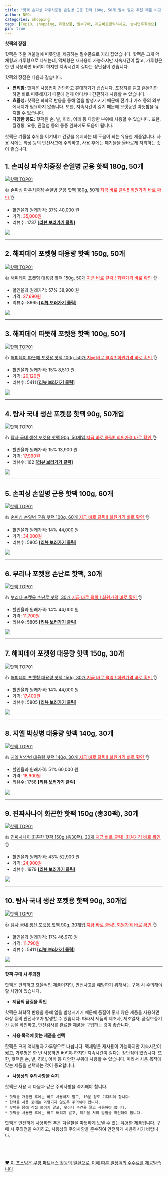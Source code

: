 ```yaml
---
title: "핫팩 손피싱 파우치증정 손일병 군용 핫팩 180g, 50개 필수 필요 추천 제품 비교 최저 가격 비교 장점 구매 후기 구매평"
author: NEO.
categories: shopping
tags: [Top10, shopping, 유행상품, 필수구매, 지금바로클릭하세요, 놓치면후회해요]
pin: true
---
```

**핫팩의 장점**

핫팩은 추운 겨울철에 따뜻함을 제공하는 필수품으로 자리 잡았습니다. 핫팩은 크게 액체형과 가루형으로 나뉘는데, 액체형은 재사용이 가능하지만 지속시간이 짧고, 가루형은 한 번 사용하면 버려야 하지만 지속시간이 길다는 장단점이 있습니다.

핫팩의 장점은 다음과 같습니다.

* **편리함:** 핫팩은 사용법이 간단하고 휴대하기가 쉽습니다. 포장지를 뜯고 흔들기만 하면 바로 따뜻해지기 때문에 언제 어디서나 간편하게 사용할 수 있습니다.
* **효율성:** 핫팩은 화학적 반응을 통해 열을 발생시키기 때문에 전기나 가스 등의 외부 에너지가 필요하지 않습니다. 또한, 지속시간이 길기 때문에 오랫동안 따뜻함을 유지할 수 있습니다.
* **다양한 용도:** 핫팩은 손, 발, 허리, 어깨 등 다양한 부위에 사용할 수 있습니다. 또한, 월경통, 요통, 관절염 등의 통증 완화에도 도움이 됩니다.

핫팩은 겨울철 추위를 이겨내고 건강을 유지하는 데 도움이 되는 유용한 제품입니다. 사용 시에는 화상 등의 안전사고에 주의하고, 사용 후에는 폐기물을 올바르게 처리하는 것이 좋습니다.

   

## 1. 손피싱 파우치증정 손일병 군용 핫팩 180g, 50개

[![핫팩 TOP01](https://thumbnail8.coupangcdn.com/thumbnails/remote/490x490ex/image/vendor_inventory/83ac/86cf0844eeb64a4d04f74dc9bddc89df0f12e855d091b5158206ab194d8f.jpg)](https://link.coupang.com/re/AFFSDP?lptag=AF3617701&subid=GithubCoopas&pageKey=4501290760&traceid=V0-153&itemId=5404156040&vendorItemId=72714917849)


👍 [손피싱 파우치증정 손일병 군용 핫팩 180g, 50개 <font color=red> 지금 바로 클릭!! 회원가격 바로 확인 </font> ](https://link.coupang.com/re/AFFSDP?lptag=AF3617701&subid=GithubCoopas&pageKey=4501290760&traceid=V0-153&itemId=5404156040&vendorItemId=72714917849) 👌 


- 할인율과 원래가격: 37%  40,000   원
- 가격: <span style='color:red'>35,000원</span>
- 리뷰수: 1737  [**[리뷰 보러가기 클릭]**](https://link.coupang.com/re/AFFSDP?lptag=AF3617701&subid=GithubCoopas&pageKey=4501290760&traceid=V0-153&itemId=5404156040&vendorItemId=72714917849)

[![](/discount_price.png)](https://link.coupang.com/re/AFFSDP?lptag=AF3617701&subid=GithubCoopas&pageKey=4501290760&traceid=V0-153&itemId=5404156040&vendorItemId=72714917849)

---


   

## 2. 해피데이 포켓형 대용량 핫팩 150g, 50개

[![핫팩 TOP01](https://thumbnail10.coupangcdn.com/thumbnails/remote/490x490ex/image/vendor_inventory/9c65/5ad026bd37b9e9c8419d7ac5912b31248e9a6a5daab3020a7e1e8b41ede5.jpg)](https://link.coupang.com/re/AFFSDP?lptag=AF3617701&subid=GithubCoopas&pageKey=7746926863&traceid=V0-153&itemId=1050872757&vendorItemId=88168985480)


👍 [해피데이 포켓형 대용량 핫팩 150g, 50개 <font color=red> 지금 바로 클릭!! 회원가격 바로 확인 </font> ](https://link.coupang.com/re/AFFSDP?lptag=AF3617701&subid=GithubCoopas&pageKey=7746926863&traceid=V0-153&itemId=1050872757&vendorItemId=88168985480) 👌 


- 할인율과 원래가격: 57%  38,900   원
- 가격: <span style='color:red'>27,690원</span>
- 리뷰수: 8665  [**[리뷰 보러가기 클릭]**](https://link.coupang.com/re/AFFSDP?lptag=AF3617701&subid=GithubCoopas&pageKey=7746926863&traceid=V0-153&itemId=1050872757&vendorItemId=88168985480)

[![](/discount_price.png)](https://link.coupang.com/re/AFFSDP?lptag=AF3617701&subid=GithubCoopas&pageKey=7746926863&traceid=V0-153&itemId=1050872757&vendorItemId=88168985480)

---


   

## 3. 해피데이 따뜻해 포켓용 핫팩 100g, 50개

[![핫팩 TOP01](https://thumbnail6.coupangcdn.com/thumbnails/remote/490x490ex/image/retail/images/1064387656359869-3d0d5dee-979a-4942-b9c3-a782971a5c10.jpg)](https://link.coupang.com/re/AFFSDP?lptag=AF3617701&subid=GithubCoopas&pageKey=6282289822&traceid=V0-153&itemId=394154339&vendorItemId=5311391978)


👍 [해피데이 따뜻해 포켓용 핫팩 100g, 50개 <font color=red> 지금 바로 클릭!! 회원가격 바로 확인 </font> ](https://link.coupang.com/re/AFFSDP?lptag=AF3617701&subid=GithubCoopas&pageKey=6282289822&traceid=V0-153&itemId=394154339&vendorItemId=5311391978) 👌 


- 할인율과 원래가격: 15%  8,510   원
- 가격: <span style='color:red'>20,120원</span>
- 리뷰수: 5411  [**[리뷰 보러가기 클릭]**](https://link.coupang.com/re/AFFSDP?lptag=AF3617701&subid=GithubCoopas&pageKey=6282289822&traceid=V0-153&itemId=394154339&vendorItemId=5311391978)

[![](/discount_price.png)](https://link.coupang.com/re/AFFSDP?lptag=AF3617701&subid=GithubCoopas&pageKey=6282289822&traceid=V0-153&itemId=394154339&vendorItemId=5311391978)

---


   

## 4. 탐사 국내 생산 포켓용 핫팩 90g, 50개입

[![핫팩 TOP01](https://thumbnail10.coupangcdn.com/thumbnails/remote/490x490ex/image/retail/images/350399385501192-32ff6ef2-b61b-43e0-9580-df4480855eb6.jpg)](https://link.coupang.com/re/AFFSDP?lptag=AF3617701&subid=GithubCoopas&pageKey=319688139&traceid=V0-153&itemId=3986589394&vendorItemId=71970895995)


👍 [탐사 국내 생산 포켓용 핫팩 90g, 50개입 <font color=red> 지금 바로 클릭!! 회원가격 바로 확인 </font> ](https://link.coupang.com/re/AFFSDP?lptag=AF3617701&subid=GithubCoopas&pageKey=319688139&traceid=V0-153&itemId=3986589394&vendorItemId=71970895995) 👌 


- 할인율과 원래가격: 15%  13,900   원
- 가격: <span style='color:red'>17,990원</span>
- 리뷰수: 162  [**[리뷰 보러가기 클릭]**](https://link.coupang.com/re/AFFSDP?lptag=AF3617701&subid=GithubCoopas&pageKey=319688139&traceid=V0-153&itemId=3986589394&vendorItemId=71970895995)

[![](/discount_price.png)](https://link.coupang.com/re/AFFSDP?lptag=AF3617701&subid=GithubCoopas&pageKey=319688139&traceid=V0-153&itemId=3986589394&vendorItemId=71970895995)

---


   

## 5. 손피싱 손일병 군용 핫팩 100g, 60개

[![핫팩 TOP01](https://thumbnail6.coupangcdn.com/thumbnails/remote/490x490ex/image/vendor_inventory/2df7/9c2dbc86af6c2928511ca83567986fb453b667a08a307240e70781198bd3.jpg)](https://link.coupang.com/re/AFFSDP?lptag=AF3617701&subid=GithubCoopas&pageKey=7154334323&traceid=V0-153&itemId=5404145619&vendorItemId=5558587506)


👍 [손피싱 손일병 군용 핫팩 100g, 60개 <font color=red> 지금 바로 클릭!! 회원가격 바로 확인 </font> ](https://link.coupang.com/re/AFFSDP?lptag=AF3617701&subid=GithubCoopas&pageKey=7154334323&traceid=V0-153&itemId=5404145619&vendorItemId=5558587506) 👌 


- 할인율과 원래가격: 14%  44,000   원
- 가격: <span style='color:red'>34,000원</span>
- 리뷰수: 5805  [**[리뷰 보러가기 클릭]**](https://link.coupang.com/re/AFFSDP?lptag=AF3617701&subid=GithubCoopas&pageKey=7154334323&traceid=V0-153&itemId=5404145619&vendorItemId=5558587506)

[![](/discount_price.png)](https://link.coupang.com/re/AFFSDP?lptag=AF3617701&subid=GithubCoopas&pageKey=7154334323&traceid=V0-153&itemId=5404145619&vendorItemId=5558587506)

---


   

## 6. 부리나 포켓용 손난로 핫팩, 30개

[![핫팩 TOP01](https://thumbnail8.coupangcdn.com/thumbnails/remote/490x490ex/image/retail/images/1836463470234290-f76a16bd-f876-422a-9374-dd4797911cfd.jpg)](https://link.coupang.com/re/AFFSDP?lptag=AF3617701&subid=GithubCoopas&pageKey=6947729700&traceid=V0-153&itemId=11436582243&vendorItemId=83597500806)


👍 [부리나 포켓용 손난로 핫팩, 30개 <font color=red> 지금 바로 클릭!! 회원가격 바로 확인 </font> ](https://link.coupang.com/re/AFFSDP?lptag=AF3617701&subid=GithubCoopas&pageKey=6947729700&traceid=V0-153&itemId=11436582243&vendorItemId=83597500806) 👌 


- 할인율과 원래가격: 14%  44,000   원
- 가격: <span style='color:red'>11,700원</span>
- 리뷰수: 5805  [**[리뷰 보러가기 클릭]**](https://link.coupang.com/re/AFFSDP?lptag=AF3617701&subid=GithubCoopas&pageKey=6947729700&traceid=V0-153&itemId=11436582243&vendorItemId=83597500806)

[![](/discount_price.png)](https://link.coupang.com/re/AFFSDP?lptag=AF3617701&subid=GithubCoopas&pageKey=6947729700&traceid=V0-153&itemId=11436582243&vendorItemId=83597500806)

---


   

## 7. 해피데이 포켓형 대용량 핫팩 150g, 30개

[![핫팩 TOP01](https://thumbnail8.coupangcdn.com/thumbnails/remote/490x490ex/image/retail/images/3331441206362278-624d0f12-592f-4f16-a810-af8697e32aef.jpg)](https://link.coupang.com/re/AFFSDP?lptag=AF3617701&subid=GithubCoopas&pageKey=7746926863&traceid=V0-153&itemId=1050872750&vendorItemId=83558826647)


👍 [해피데이 포켓형 대용량 핫팩 150g, 30개 <font color=red> 지금 바로 클릭!! 회원가격 바로 확인 </font> ](https://link.coupang.com/re/AFFSDP?lptag=AF3617701&subid=GithubCoopas&pageKey=7746926863&traceid=V0-153&itemId=1050872750&vendorItemId=83558826647) 👌 


- 할인율과 원래가격: 14%  44,000   원
- 가격: <span style='color:red'>17,400원</span>
- 리뷰수: 5805  [**[리뷰 보러가기 클릭]**](https://link.coupang.com/re/AFFSDP?lptag=AF3617701&subid=GithubCoopas&pageKey=7746926863&traceid=V0-153&itemId=1050872750&vendorItemId=83558826647)

[![](/discount_price.png)](https://link.coupang.com/re/AFFSDP?lptag=AF3617701&subid=GithubCoopas&pageKey=7746926863&traceid=V0-153&itemId=1050872750&vendorItemId=83558826647)

---


   

## 8. 지엘 박상병 대용량 핫팩 140g, 30개

[![핫팩 TOP01](https://thumbnail6.coupangcdn.com/thumbnails/remote/490x490ex/image/retail/images/8401119829096180-cef0800f-e1ad-4f4f-a9ad-af6b74afb2ce.jpg)](https://link.coupang.com/re/AFFSDP?lptag=AF3617701&subid=GithubCoopas&pageKey=7148841288&traceid=V0-153&itemId=18223238477&vendorItemId=5286583689)


👍 [지엘 박상병 대용량 핫팩 140g, 30개 <font color=red> 지금 바로 클릭!! 회원가격 바로 확인 </font> ](https://link.coupang.com/re/AFFSDP?lptag=AF3617701&subid=GithubCoopas&pageKey=7148841288&traceid=V0-153&itemId=18223238477&vendorItemId=5286583689) 👌 


- 할인율과 원래가격: 51%  60,000   원
- 가격: <span style='color:red'>18,900원</span>
- 리뷰수: 1758  [**[리뷰 보러가기 클릭]**](https://link.coupang.com/re/AFFSDP?lptag=AF3617701&subid=GithubCoopas&pageKey=7148841288&traceid=V0-153&itemId=18223238477&vendorItemId=5286583689)

[![](/discount_price.png)](https://link.coupang.com/re/AFFSDP?lptag=AF3617701&subid=GithubCoopas&pageKey=7148841288&traceid=V0-153&itemId=18223238477&vendorItemId=5286583689)

---


   

## 9. 진짜사나이 화끈한 핫팩 150g (총30팩), 30개

[![핫팩 TOP01](https://thumbnail10.coupangcdn.com/thumbnails/remote/490x490ex/image/vendor_inventory/b7b0/48d74998d61a53342db58efe38d3bef9276f0184aeb6b79b99b9245163c9.jpg)](https://link.coupang.com/re/AFFSDP?lptag=AF3617701&subid=GithubCoopas&pageKey=7646180743&traceid=V0-153&itemId=20331143170&vendorItemId=87350834984)


👍 [진짜사나이 화끈한 핫팩 150g (총30팩), 30개 <font color=red> 지금 바로 클릭!! 회원가격 바로 확인 </font> ](https://link.coupang.com/re/AFFSDP?lptag=AF3617701&subid=GithubCoopas&pageKey=7646180743&traceid=V0-153&itemId=20331143170&vendorItemId=87350834984) 👌 


- 할인율과 원래가격: 43%  52,900   원
- 가격: <span style='color:red'>24,900원</span>
- 리뷰수: 1979  [**[리뷰 보러가기 클릭]**](https://link.coupang.com/re/AFFSDP?lptag=AF3617701&subid=GithubCoopas&pageKey=7646180743&traceid=V0-153&itemId=20331143170&vendorItemId=87350834984)

[![](/discount_price.png)](https://link.coupang.com/re/AFFSDP?lptag=AF3617701&subid=GithubCoopas&pageKey=7646180743&traceid=V0-153&itemId=20331143170&vendorItemId=87350834984)

---


   

## 10. 탐사 국내 생산 포켓용 핫팩 90g, 30개입

[![핫팩 TOP01](https://thumbnail9.coupangcdn.com/thumbnails/remote/490x490ex/image/retail/images/14761008202509-1090bc7c-944b-4ece-b81d-1558087e18c4.jpg)](https://link.coupang.com/re/AFFSDP?lptag=AF3617701&subid=GithubCoopas&pageKey=319688139&traceid=V0-153&itemId=1022563620&vendorItemId=5462981441)


👍 [탐사 국내 생산 포켓용 핫팩 90g, 30개입 <font color=red> 지금 바로 클릭!! 회원가격 바로 확인 </font> ](https://link.coupang.com/re/AFFSDP?lptag=AF3617701&subid=GithubCoopas&pageKey=319688139&traceid=V0-153&itemId=1022563620&vendorItemId=5462981441) 👌 


- 할인율과 원래가격: 17%  46,970   원
- 가격: <span style='color:red'>11,790원</span>
- 리뷰수: 5411  [**[리뷰 보러가기 클릭]**](https://link.coupang.com/re/AFFSDP?lptag=AF3617701&subid=GithubCoopas&pageKey=319688139&traceid=V0-153&itemId=1022563620&vendorItemId=5462981441)

[![](/discount_price.png)](https://link.coupang.com/re/AFFSDP?lptag=AF3617701&subid=GithubCoopas&pageKey=319688139&traceid=V0-153&itemId=1022563620&vendorItemId=5462981441)

---
**핫팩 구매 시 주의점**

핫팩은 편리하고 효율적인 제품이지만, 안전사고를 예방하기 위해서는 구매 시 주의해야 할 사항이 있습니다.

* **제품의 품질을 확인**

핫팩은 화학적 반응을 통해 열을 발생시키기 때문에 품질이 좋지 않은 제품을 사용하면 화상 등의 안전사고가 발생할 수 있습니다. 따라서 제품의 제조사, 제조일자, 품질보증기간 등을 확인하고, 안전검사를 완료한 제품을 구입하는 것이 좋습니다.

* **사용 목적에 맞는 제품을 선택**

핫팩은 크게 액체형과 가루형으로 나뉩니다. 액체형은 재사용이 가능하지만 지속시간이 짧고, 가루형은 한 번 사용하면 버려야 하지만 지속시간이 길다는 장단점이 있습니다. 또한, 핫팩은 손, 발, 허리, 어깨 등 다양한 부위에 사용할 수 있습니다. 따라서 사용 목적에 맞는 제품을 선택하는 것이 중요합니다.

* **사용상의 주의사항을 숙지**

핫팩은 사용 시 다음과 같은 주의사항을 숙지해야 합니다.

    * 핫팩을 개봉한 후에는 바로 사용하지 말고, 10분 정도 기다려야 합니다.
    * 핫팩을 사용 중에는 과열되지 않도록 주의해야 합니다.
    * 핫팩을 몸에 직접 붙이지 말고, 옷이나 수건을 깔고 사용해야 합니다.
    * 핫팩을 사용한 후에는 바로 버리지 말고, 폐기물 처리 방법을 확인해야 합니다.

핫팩은 안전하게 사용하면 추운 겨울철을 따뜻하게 보낼 수 있는 유용한 제품입니다. 구매 시 주의점을 숙지하고, 사용상의 주의사항을 준수하여 안전하게 사용하시기 바랍니다.<br><br><br><br><br> [ ❤  이 포스팅은 쿠팡 파트너스 활동의 일환으로, 이에 따른 일정액의 수수료를 제공받습니다](https://link.coupang.com/a/bcEFyh)